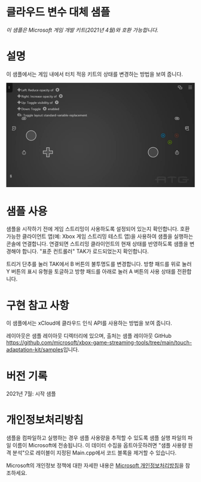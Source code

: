 # 클라우드 변수 대체 샘플

*이 샘플은 Microsoft 게임 개발 키트(2021년 4월)와 호환 가능합니다.*

# 설명

이 샘플에서는 게임 내에서 터치 적응 키트의 상태를 변경하는 방법을 보여
줍니다.

![Text Description automatically generated](./media/image1.jpeg)

# 샘플 사용

샘플을 시작하기 전에 게임 스트리밍이 사용하도록 설정되어 있는지
확인합니다. 호환 가능한 클라이언트 앱(예: Xbox 게임 스트리밍 테스트
앱)을 사용하여 샘플을 실행하는 콘솔에 연결합니다. 연결되면 스트리밍
클라이언트의 현재 상태를 반영하도록 샘플을 변경해야 합니다. "표준
컨트롤러" TAK가 로드되었는지 확인합니다.

트리거 단추를 눌러 TAK에서 B 버튼의 불투명도를 변경합니다. 방향 패드를
위로 눌러 Y 버튼의 표시 유형을 토글하고 방향 패드를 아래로 눌러 A 버튼의
사용 상태를 전환합니다.

# 구현 참고 사항

이 샘플에서는 xCloud에 클라우드 인식 API를 사용하는 방법을 보여 줍니다.

레이아웃은 샘플 레이아웃 디렉터리에 있으며, 출처는 샘플 레이아웃 GitHub
<https://github.com/microsoft/xbox-game-streaming-tools/tree/main/touch-adaptation-kit/samples>입니다.

# 버전 기록

2021년 7월: 시작 샘플

# 개인정보처리방침

샘플을 컴파일하고 실행하는 경우 샘플 사용량을 추적할 수 있도록 샘플 실행
파일의 파일 이름이 Microsoft에 전송됩니다. 이 데이터 수집을
옵트아웃하려면 \"샘플 사용량 원격 분석\"으로 레이블이 지정된
Main.cpp에서 코드 블록을 제거할 수 있습니다.

Microsoft의 개인정보 정책에 대한 자세한 내용은 [Microsoft
개인정보처리방침](https://privacy.microsoft.com/en-us/privacystatement/)을
참조하세요.
